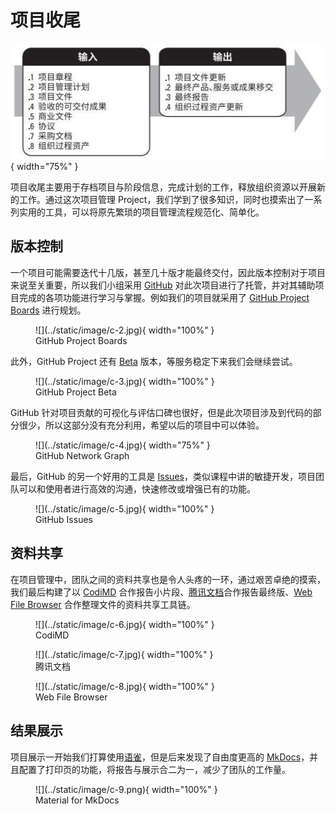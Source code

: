# 项目收尾
![](../static/image/c-1.jpg){ width="75%" }

项目收尾主要用于存档项目与阶段信息，完成计划的工作，释放组织资源以开展新的工作。通过这次项目管理 Project，我们学到了很多知识，同时也摸索出了一系列实用的工具，可以将原先繁琐的项目管理流程规范化、简单化。

## 版本控制
一个项目可能需要迭代十几版，甚至几十版才能最终交付，因此版本控制对于项目来说至关重要，所以我们小组采用 [GitHub](http://github.com/svegio/MEE5002) 对此次项目进行了托管，并对其辅助项目完成的各项功能进行学习与掌握。例如我们的项目就采用了 [GitHub Project Boards](https://docs.github.com/en/issues/organizing-your-work-with-project-boards/managing-project-boards/about-project-boards) 进行规划。

<figure markdown> 
    ![](../static/image/c-2.jpg){ width="100%" }
    <figcaption>GitHub Project Boards</figcaption>
</figure>

此外，GitHub Project 还有 [Beta](https://docs.github.com/en/issues/trying-out-the-new-projects-experience) 版本，等服务稳定下来我们会继续尝试。

<figure markdown> 
    ![](../static/image/c-3.jpg){ width="100%" }
    <figcaption>GitHub Project Beta</figcaption>
</figure>

GitHub 针对项目贡献的可视化与评估口碑也很好，但是此次项目涉及到代码的部分很少，所以这部分没有充分利用，希望以后的项目中可以体验。

<figure markdown> 
    ![](../static/image/c-4.jpg){ width="75%" }
    <figcaption>GitHub Network Graph</figcaption>
</figure>

最后，GitHub 的另一个好用的工具是 [Issues](https://docs.github.com/en/issues/tracking-your-work-with-issues/about-issues)，类似课程中讲的敏捷开发，项目团队可以和使用者进行高效的沟通，快速修改或增强已有的功能。

<figure markdown> 
    ![](../static/image/c-5.jpg){ width="100%" }
    <figcaption>GitHub Issues</figcaption>
</figure>


## 资料共享
在项目管理中，团队之间的资料共享也是令人头疼的一环，通过艰苦卓绝的摸索，我们最后构建了以 [CodiMD](https://github.com/hackmdio/CodiMD) 合作报告小片段、[腾讯文档](https://docs.qq.com/)合作报告最终版、[Web File Browser](https://github.com/filebrowser/filebrowser) 合作整理文件的资料共享工具链。

<figure markdown> 
    ![](../static/image/c-6.jpg){ width="100%" }
    <figcaption>CodiMD</figcaption>
</figure>

<figure markdown> 
    ![](../static/image/c-7.jpg){ width="100%" }
    <figcaption>腾讯文档</figcaption>
</figure>

<figure markdown> 
    ![](../static/image/c-8.jpg){ width="100%" }
    <figcaption>Web File Browser</figcaption>
</figure>



## 结果展示
项目展示一开始我们打算使用[语雀](https://www.yuque.com/)，但是后来发现了自由度更高的 [MkDocs](https://github.com/mkdocs/mkdocs)，并且配置了打印页的功能，将报告与展示合二为一，减少了团队的工作量。

<figure markdown> 
    ![](../static/image/c-9.png){ width="100%" }
    <figcaption>Material for MkDocs</figcaption>
</figure>
